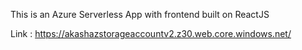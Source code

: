 This is an Azure Serverless App with frontend built on ReactJS

 Link : https://akashazstorageaccountv2.z30.web.core.windows.net/
